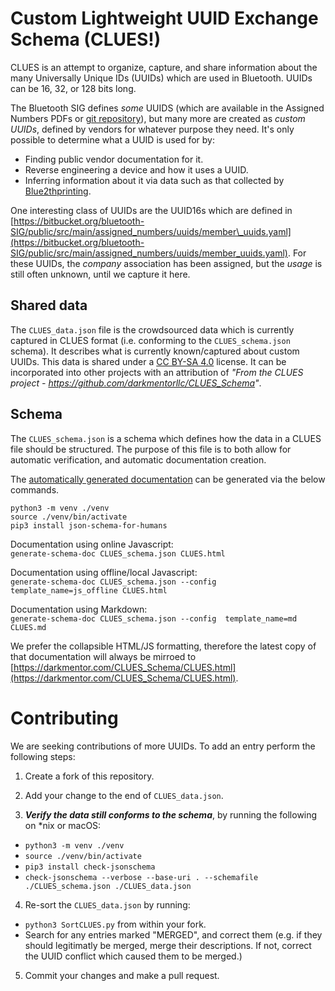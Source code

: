 # Custom Lightweight UUID Exchange Schema (CLUES!)

CLUES is an attempt to organize, capture, and share information about the many Universally Unique IDs (UUIDs) which are used in Bluetooth. UUIDs can be 16, 32, or 128 bits long.

The Bluetooth SIG defines *some* UUIDS (which are available in the Assigned Numbers PDFs or [git repository](https://bitbucket.org/bluetooth-SIG/public/src/main/assigned_numbers/)), but many more are created as *custom UUIDs*, defined by vendors for whatever purpose they need. It's only possible to determine what a UUID is used for by:

 * Finding public vendor documentation for it.
 * Reverse engineering a device and how it uses a UUID.
 * Inferring information about it via data such as that collected by [Blue2thprinting](https://github.com/darkmentorllc/Blue2thprinting).

One interesting class of UUIDs are the UUID16s which are defined in [https://bitbucket.org/bluetooth-SIG/public/src/main/assigned_numbers/uuids/member\_uuids.yaml](https://bitbucket.org/bluetooth-SIG/public/src/main/assigned_numbers/uuids/member_uuids.yaml). For these UUIDs, the *company* association has been assigned, but the *usage* is still often unknown, until we capture it here.

## Shared data

The `CLUES_data.json` file is the crowdsourced data which is currently captured in CLUES format (i.e. conforming to the `CLUES_schema.json` schema). It describes what is currently known/captured about custom UUIDs. This data is shared under a [CC BY-SA 4.0](https://creativecommons.org/licenses/by-sa/4.0/deed.en) license. It can be incorporated into other projects with an attribution of *"From the CLUES project - https://github.com/darkmentorllc/CLUES_Schema"*.

## Schema

The `CLUES_schema.json` is a schema which defines how the data in a CLUES file should be structured. The purpose of this file is to both allow for automatic verification, and automatic documentation creation.

The [automatically generated documentation](https) can be generated via the below commands.

```
python3 -m venv ./venv
source ./venv/bin/activate
pip3 install json-schema-for-humans
```

Documentation using online Javascript:  
`generate-schema-doc CLUES_schema.json CLUES.html`  

Documentation using offline/local Javascript:  
`generate-schema-doc CLUES_schema.json --config  template_name=js_offline CLUES.html`  

Documentation using Markdown:  
`generate-schema-doc CLUES_schema.json --config  template_name=md CLUES.md`

We prefer the collapsible HTML/JS formatting, therefore the latest copy of that documentation will always be mirroed to [https://darkmentor.com/CLUES_Schema/CLUES.html](https://darkmentor.com/CLUES_Schema/CLUES.html).

# Contributing

We are seeking contributions of more UUIDs. To add an entry perform the following steps:

1) Create a fork of this repository.

2) Add your change to the end of `CLUES_data.json`.

3) ***Verify the data still conforms to the schema***, by running the following on *nix or macOS:

 * `python3 -m venv ./venv`
 * `source ./venv/bin/activate`
 * `pip3 install check-jsonschema`
 * `check-jsonschema --verbose --base-uri . --schemafile ./CLUES_schema.json ./CLUES_data.json`

4) Re-sort the `CLUES_data.json` by running:

 *  `python3 SortCLUES.py` from within your fork.
 *  Search for any entries marked "MERGED", and correct them (e.g. if they should legitimatly be merged, merge their descriptions. If not, correct the UUID conflict which caused them to be merged.)

5) Commit your changes and make a pull request.